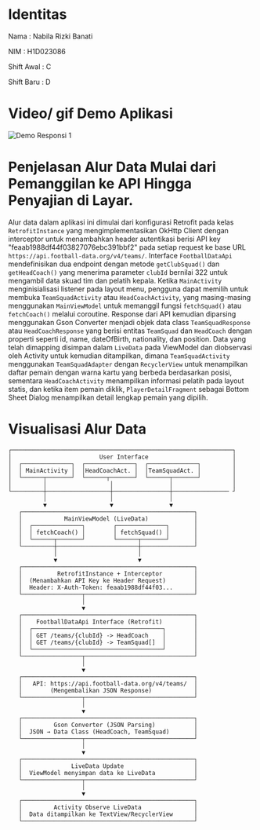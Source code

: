 # Identitas

Nama        : Nabila Rizki Banati

NIM         : H1D023086

Shift Awal  : C

Shift Baru  : D

# Video/ gif Demo Aplikasi

![Demo Responsi 1](demo_responsi.gif)

# Penjelasan Alur Data Mulai dari Pemanggilan ke API Hingga Penyajian di Layar.

Alur data dalam aplikasi ini dimulai dari konfigurasi Retrofit pada kelas `RetrofitInstance` yang mengimplementasikan OkHttp Client dengan interceptor untuk menambahkan header autentikasi berisi API key "feaab1988df44f03827076ebc391bbf2" pada setiap request ke base URL `https://api.football-data.org/v4/teams/`. Interface `FootballDataApi` mendefinisikan dua endpoint dengan metode `getClubSquad()` dan `getHeadCoach()` yang menerima parameter `clubId` bernilai 322 untuk mengambil data skuad tim dan pelatih kepala. Ketika `MainActivity` menginisialisasi listener pada layout menu, pengguna dapat memilih untuk membuka `TeamSquadActivity` atau `HeadCoachActivity`, yang masing-masing menggunakan `MainViewModel` untuk memanggil fungsi `fetchSquad()` atau `fetchCoach()` melalui coroutine. Response dari API kemudian diparsing menggunakan Gson Converter menjadi objek data class `TeamSquadResponse` atau `HeadCoachResponse` yang berisi entitas `TeamSquad` dan `HeadCoach` dengan properti seperti id, name, dateOfBirth, nationality, dan position. Data yang telah dimapping disimpan dalam `LiveData` pada ViewModel dan diobservasi oleh Activity untuk kemudian ditampilkan, dimana `TeamSquadActivity` menggunakan `TeamSquadAdapter` dengan `RecyclerView` untuk menampilkan daftar pemain dengan warna kartu yang berbeda berdasarkan posisi, sementara `HeadCoachActivity` menampilkan informasi pelatih pada layout statis, dan ketika item pemain diklik, `PlayerDetailFragment` sebagai Bottom Sheet Dialog menampilkan detail lengkap pemain yang dipilih.

# Visualisasi Alur Data

```
┌───────────────────────────────────────────────────────────────┐
│                         User Interface                        │
│  ┌──────────────┐  ┌──────────────┐  ┌──────────────┐         │
│  │ MainActivity │  │HeadCoachAct. │  │TeamSquadAct. │         │
│  └──────┬───────┘  └──────┬───────┘  └──────┬───────┘         │
│         │                  │                │                 │
└─────────┼──────────────────┼────────────────┼──────────────── ┘
          │                  │                │
          ▼                  ▼                ▼
   ┌─────────────────────────────────────────────────┐
   │            MainViewModel (LiveData)             │
   │  ┌──────────────┐        ┌──────────────┐       │
   │  │ fetchCoach() │        │ fetchSquad() │       │
   │  └──────┬───────┘        └──────┬───────┘       │
   └─────────┼───────────────────────┼───────────────┘
             │                       │
             ▼                       ▼
   ┌─────────────────────────────────────────────────┐
   │          RetrofitInstance + Interceptor         │
   │  (Menambahkan API Key ke Header Request)        │
   │  Header: X-Auth-Token: feaab1988df44f03...      │
   └─────────────────┬───────────────────────────────┘
                     │
                     ▼
   ┌─────────────────────────────────────────────────┐
   │    FootballDataApi Interface (Retrofit)         │
   │  ┌─────────────────────────────────────┐        │
   │  │ GET /teams/{clubId} -> HeadCoach    │        │
   │  │ GET /teams/{clubId} -> TeamSquad[]  │        │
   │  └─────────────────────────────────────┘        │
   └─────────────────┬───────────────────────────────┘
                     │
                     ▼
   ┌─────────────────────────────────────────────────┐
   │   API: https://api.football-data.org/v4/teams/  │
   │        (Mengembalikan JSON Response)            │
   └─────────────────┬───────────────────────────────┘
                     │
                     ▼
   ┌─────────────────────────────────────────────────┐
   │         Gson Converter (JSON Parsing)           │
   │  JSON → Data Class (HeadCoach, TeamSquad)       │
   └─────────────────┬───────────────────────────────┘
                     │
                     ▼
   ┌─────────────────────────────────────────────────┐
   │              LiveData Update                    │
   │  ViewModel menyimpan data ke LiveData           │
   └─────────────────┬───────────────────────────────┘
                     │
                     ▼
   ┌─────────────────────────────────────────────────┐
   │         Activity Observe LiveData               │
   │  Data ditampilkan ke TextView/RecyclerView      │
   └─────────────────────────────────────────────────┘
```